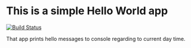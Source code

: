 This is a simple Hello World app
===========================
[![Build Status](https://travis-ci.com/ppankkk/HelloWorld.svg?branch=master)](https://travis-ci.com/ppankkk/HelloWorld)

That app prints hello messages to console regarding to current day time.
 